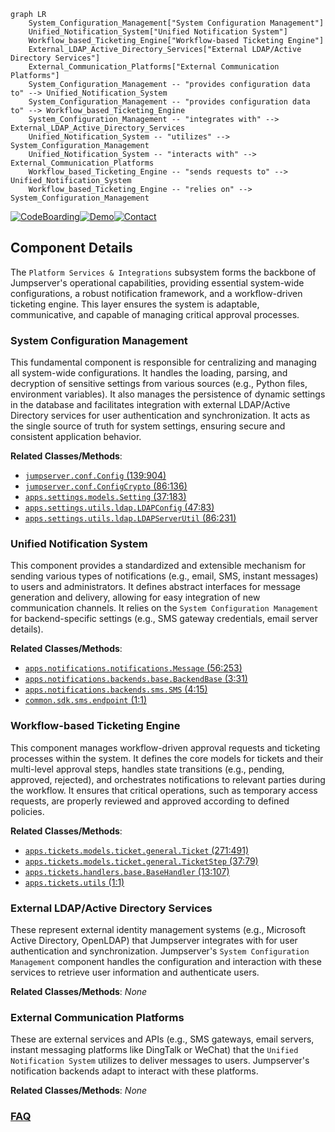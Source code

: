 ```mermaid
graph LR
    System_Configuration_Management["System Configuration Management"]
    Unified_Notification_System["Unified Notification System"]
    Workflow_based_Ticketing_Engine["Workflow-based Ticketing Engine"]
    External_LDAP_Active_Directory_Services["External LDAP/Active Directory Services"]
    External_Communication_Platforms["External Communication Platforms"]
    System_Configuration_Management -- "provides configuration data to" --> Unified_Notification_System
    System_Configuration_Management -- "provides configuration data to" --> Workflow_based_Ticketing_Engine
    System_Configuration_Management -- "integrates with" --> External_LDAP_Active_Directory_Services
    Unified_Notification_System -- "utilizes" --> System_Configuration_Management
    Unified_Notification_System -- "interacts with" --> External_Communication_Platforms
    Workflow_based_Ticketing_Engine -- "sends requests to" --> Unified_Notification_System
    Workflow_based_Ticketing_Engine -- "relies on" --> System_Configuration_Management
```
[![CodeBoarding](https://img.shields.io/badge/Generated%20by-CodeBoarding-9cf?style=flat-square)](https://github.com/CodeBoarding/GeneratedOnBoardings)[![Demo](https://img.shields.io/badge/Try%20our-Demo-blue?style=flat-square)](https://www.codeboarding.org/demo)[![Contact](https://img.shields.io/badge/Contact%20us%20-%20contact@codeboarding.org-lightgrey?style=flat-square)](mailto:contact@codeboarding.org)

## Component Details

The `Platform Services & Integrations` subsystem forms the backbone of Jumpserver's operational capabilities, providing essential system-wide configurations, a robust notification framework, and a workflow-driven ticketing engine. This layer ensures the system is adaptable, communicative, and capable of managing critical approval processes.

### System Configuration Management
This fundamental component is responsible for centralizing and managing all system-wide configurations. It handles the loading, parsing, and decryption of sensitive settings from various sources (e.g., Python files, environment variables). It also manages the persistence of dynamic settings in the database and facilitates integration with external LDAP/Active Directory services for user authentication and synchronization. It acts as the single source of truth for system settings, ensuring secure and consistent application behavior.


**Related Classes/Methods**:

- <a href="https://github.com/jumpserver/jumpserver/blob/master/apps/jumpserver/conf.py#L139-L904" target="_blank" rel="noopener noreferrer">`jumpserver.conf.Config` (139:904)</a>
- <a href="https://github.com/jumpserver/jumpserver/blob/master/apps/jumpserver/conf.py#L86-L136" target="_blank" rel="noopener noreferrer">`jumpserver.conf.ConfigCrypto` (86:136)</a>
- <a href="https://github.com/jumpserver/jumpserver/blob/master/apps/settings/models.py#L37-L183" target="_blank" rel="noopener noreferrer">`apps.settings.models.Setting` (37:183)</a>
- <a href="https://github.com/jumpserver/jumpserver/blob/master/apps/settings/utils/ldap.py#L47-L83" target="_blank" rel="noopener noreferrer">`apps.settings.utils.ldap.LDAPConfig` (47:83)</a>
- <a href="https://github.com/jumpserver/jumpserver/blob/master/apps/settings/utils/ldap.py#L86-L231" target="_blank" rel="noopener noreferrer">`apps.settings.utils.ldap.LDAPServerUtil` (86:231)</a>


### Unified Notification System
This component provides a standardized and extensible mechanism for sending various types of notifications (e.g., email, SMS, instant messages) to users and administrators. It defines abstract interfaces for message generation and delivery, allowing for easy integration of new communication channels. It relies on the `System Configuration Management` for backend-specific settings (e.g., SMS gateway credentials, email server details).


**Related Classes/Methods**:

- <a href="https://github.com/jumpserver/jumpserver/blob/master/apps/notifications/notifications.py#L56-L253" target="_blank" rel="noopener noreferrer">`apps.notifications.notifications.Message` (56:253)</a>
- <a href="https://github.com/jumpserver/jumpserver/blob/master/apps/notifications/backends/base.py#L3-L31" target="_blank" rel="noopener noreferrer">`apps.notifications.backends.base.BackendBase` (3:31)</a>
- <a href="https://github.com/jumpserver/jumpserver/blob/master/apps/notifications/backends/sms.py#L4-L15" target="_blank" rel="noopener noreferrer">`apps.notifications.backends.sms.SMS` (4:15)</a>
- <a href="https://github.com/jumpserver/jumpserver/blob/master/apps/common/sdk/sms/endpoint.py#L1-L1" target="_blank" rel="noopener noreferrer">`common.sdk.sms.endpoint` (1:1)</a>


### Workflow-based Ticketing Engine
This component manages workflow-driven approval requests and ticketing processes within the system. It defines the core models for tickets and their multi-level approval steps, handles state transitions (e.g., pending, approved, rejected), and orchestrates notifications to relevant parties during the workflow. It ensures that critical operations, such as temporary access requests, are properly reviewed and approved according to defined policies.


**Related Classes/Methods**:

- <a href="https://github.com/jumpserver/jumpserver/blob/master/apps/tickets/models/ticket/general.py#L271-L491" target="_blank" rel="noopener noreferrer">`apps.tickets.models.ticket.general.Ticket` (271:491)</a>
- <a href="https://github.com/jumpserver/jumpserver/blob/master/apps/tickets/models/ticket/general.py#L37-L79" target="_blank" rel="noopener noreferrer">`apps.tickets.models.ticket.general.TicketStep` (37:79)</a>
- <a href="https://github.com/jumpserver/jumpserver/blob/master/apps/tickets/handlers/base.py#L13-L107" target="_blank" rel="noopener noreferrer">`apps.tickets.handlers.base.BaseHandler` (13:107)</a>
- <a href="https://github.com/jumpserver/jumpserver/blob/master/apps/tickets/utils.py#L1-L1" target="_blank" rel="noopener noreferrer">`apps.tickets.utils` (1:1)</a>


### External LDAP/Active Directory Services
These represent external identity management systems (e.g., Microsoft Active Directory, OpenLDAP) that Jumpserver integrates with for user authentication and synchronization. Jumpserver's `System Configuration Management` component handles the configuration and interaction with these services to retrieve user information and authenticate users.


**Related Classes/Methods**: _None_

### External Communication Platforms
These are external services and APIs (e.g., SMS gateways, email servers, instant messaging platforms like DingTalk or WeChat) that the `Unified Notification System` utilizes to deliver messages to users. Jumpserver's notification backends adapt to interact with these platforms.


**Related Classes/Methods**: _None_



### [FAQ](https://github.com/CodeBoarding/GeneratedOnBoardings/tree/main?tab=readme-ov-file#faq)
